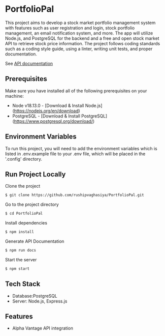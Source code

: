 # PortfolioPal

This project aims to develop a stock market portfolio management system with features such as user registration and login, stock portfolio management, an email notification system, and more. The app will utilize Node.js, and PostgreSQL for the backend and a free and open stock market API to retrieve stock price information. The project follows coding standards such as a coding style guide, using a linter, writing unit tests, and proper documentation.

See [API documentation](https://rushipvaghasiya.github.io/PortfolioPal/docs/api)

## Prerequisites

Make sure you have installed all of the following prerequisites on your machine:

- Node v18.13.0 - [Download & Install Node.js] (https://nodejs.org/en/download)
- PostgreSQL - [Download & Install PostgreSQL] (https://www.postgresql.org/download/)

## Environment Variables

To run this project, you will need to add the environment variables which is listed in .env.example file to your .env file, which will be placed in the '.config' directory.

## Run Project Locally

Clone the project

```sh
$ git clone https://github.com/rushipvaghasiya/PortfolioPal.git
```

Go to the project directory

```sh
$ cd PortfolioPal
```

Install dependencies

```sh
$ npm install
```

Generate API Documentation

```sh
$ npm run docs
```

Start the server

```sh
$ npm start
```

## Tech Stack

- Database:PostgreSQL
- Server: Node.js, Express.js

## Features

- Alpha Vantage API integration
